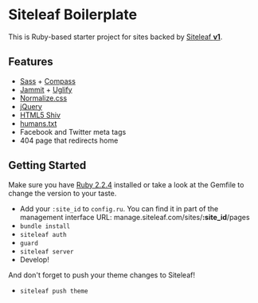 # Siteleaf Boilerplate

This is Ruby-based starter project for sites backed by [Siteleaf **v1**](http://www.siteleaf.com/).

## Features

* [Sass](https://www.ruby-lang.org/en/downloads/) + [Compass](http://compass-style.org/)
* [Jammit](http://documentcloud.github.io/jammit/) + [Uglify](https://github.com/mishoo/UglifyJS)
* [Normalize.css](https://necolas.github.io/normalize.css/)
* [jQuery](https://jquery.com/)
* [HTML5 Shiv](https://github.com/aFarkas/html5shiv)
* [humans.txt](http://humanstxt.org/)
* Facebook and Twitter meta tags
* 404 page that redirects home

## Getting Started

Make sure you have [Ruby 2.2.4](https://www.ruby-lang.org/en/downloads/) installed or take a look at the Gemfile to change the version to your taste.

* Add your ```:site_id``` to ```config.ru```. You can find it in part of the management interface URL: manage.siteleaf.com/sites/**:site_id**/pages
* ```bundle install```
* ```siteleaf auth```
* ```guard```
* ```siteleaf server```
* Develop!

And don't forget to push your theme changes to Siteleaf!
* ```siteleaf push theme```
